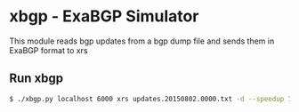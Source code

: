 # xbgp - ExaBGP Simulator

This module reads bgp updates from a bgp dump file and sends them in ExaBGP format to xrs

## Run xbgp

```bash
$ ./xbgp.py localhost 6000 xrs updates.20150802.0000.txt -d --speedup 1
```
